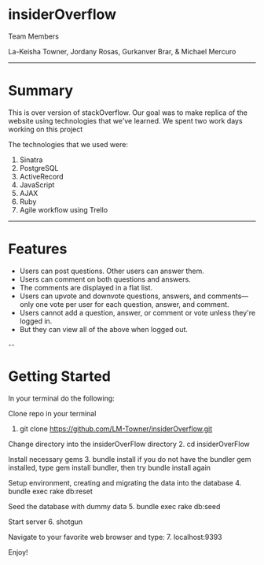 # insiderOverflow

Team Members

La-Keisha Towner, Jordany Rosas, Gurkanver Brar, & Michael Mercuro

___

# Summary

This is over version of stackOverflow. Our goal was to make replica of the website using technologies that we've learned.
We spent two work days working on this project

The technologies that we used were:
1. Sinatra
2. PostgreSQL
3. ActiveRecord
4. JavaScript
5. AJAX
6. Ruby
7. Agile workflow using Trello

___

# Features

* Users can post questions. Other users can answer them.
* Users can comment on both questions and answers.
* The comments are displayed in a flat list.
* Users can upvote and downvote questions, answers, and comments—only one vote per user for each question, answer, and comment.
* Users cannot add a question, answer, or comment or vote unless they're logged in.
* But they can view all of the above when logged out.

--

# Getting Started
In your terminal do the following:

Clone repo in your terminal
1. git clone https://github.com/LM-Towner/insiderOverflow.git

Change directory into the insiderOverFlow directory
2. cd insiderOverFlow

Install necessary gems
3. bundle install
if you do not have the bundler gem installed, type gem install bundler, then try bundle install again

Setup environment, creating and migrating the data into the database
4. bundle exec rake db:reset

Seed the database with dummy data
5. bundle exec rake db:seed

Start server
6. shotgun

Navigate to your favorite web browser and type:
7. localhost:9393

Enjoy!
